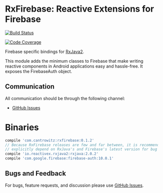 # RxFirebase: Reactive Extensions for Firebase

[![Build Status](https://travis-ci.org/cantrowitz/RxFirebase.svg?branch=master)](https://travis-ci.org/cantrowitz/RxFirebase)

[![Code Coverage](https://codecov.io/github/cantrowitz/RxFirebase/coverage.svg?branch=master)](https://codecov.io/gh/cantrowitz/RxFirebase)

Firebase specific bindings for [RxJava2](http://github.com/ReactiveX/RxJava).

This module adds the minimum classes to Firebase that make writing reactive components in Android
applications easy and hassle-free. It exposes the FirebaseAuth object.


## Communication

All communication should be through the following channel:
- [GitHub Issues][issues]


# Binaries

```groovy
compile 'com.cantrowitz:rxfirebase:0.1.2'
// Because RxFirebase releases are few and far between, it is recommended you also
// explicitly depend on RxJava's and Firebase's latest version for bug fixes and new features.
compile 'io.reactivex.rxjava2:rxjava:2.0.2'
compile 'com.google.firebase:firebase-auth:10.0.1'
```




## Bugs and Feedback

For bugs, feature requests, and discussion please use [GitHub Issues][issues].

[issues]: https://github.com/cantrowitz/RxFirebase/issues